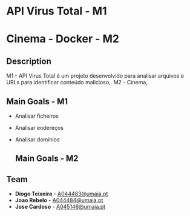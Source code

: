 # API Virus Total - M1
# Cinema - Docker - M2

## Description
M1 - API Virus Total é um projeto desenvolvido para analisar arquivos e URLs para identificar conteúdo malicioso,.
M2 - Cinema,.

## Main Goals - M1
- Analisar ficheiros
- Analisar endereços
- Analisar domínios

  ## Main Goals - M2



## Team
- **Diogo Teixeira** - A044483@umaia.pt
- **Joao Rebelo** - A044484@umaia.pt
- **Jose Cardoso** - A045146@umaia.pt
